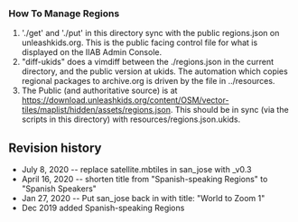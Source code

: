 ### How To Manage Regions ###
1. './get' and './put' in this directory sync with the public regions.json on unleashkids.org. This is the public facing control file for what is displayed on the IIAB Admin Console.
2. "diff-ukids" does a vimdiff between the ./regions.json in the current directory, and the public version at ukids. The automation which copies regional packages to archive.org is driven by the file in ../resources.
4. The Public (and authoritative source) is at https://download.unleashkids.org/content/OSM/vector-tiles/maplist/hidden/assets/regions.json. This should be in sync (via the scripts in this directory) with resources/regions.json.ukids.


## Revision history

* July 8, 2020 -- replace satellite.mbtiles in san_jose with _v0.3
* April 16, 2020 -- shorten title from "Spanish-speaking Regions" to "Spanish Speakers"
* Jan 27, 2020 -- Put san_jose back in with title: "World to Zoom 1"
* Dec 2019  added Spanish-speaking Regions
